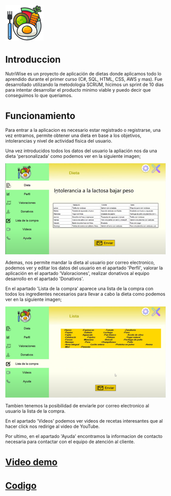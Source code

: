 ![Logo](fotos/logo.png)

# Introduccion

NutriWise es un proyecto de aplicación de dietas donde aplicamos todo lo aprendido durante el primer curso (C#, SQL, HTML, CSS, AWS y mas).
Fue desarrollado utilizando la metodologia SCRUM, hicimos un sprint de 10 dias para intentar desarrollar el producto minimo viable y puedo decir que conseguimos lo que queriamos.

# Funcionamiento

Para entrar a la aplicacion es necesario estar registrado o registrarse, una vez entramos, permite obtener una dieta en base a los objetivos, intolerancias y nivel de actividad fisica del usuario.

Una vez introducidos todos los datos del usuario la apliación nos da una dieta 'personalizada' como podemos ver en la siguiente imagen;

![app](fotos/app.png)

Ademas, nos permite mandar la dieta al usuario por correo electronico, podemos ver y editar los datos del usuario en el apartado 'Perfil', valorar la aplicación en el apartado 'Valoraciones', realizar donativos al equipo desarrollo en el apartado 'Donativos'.

En el apartado 'Lista de la compra' aparece una lista de la compra con todos los ingredientes necesarios para llevar a cabo la dieta como podemos ver en la siguiente imagen;

![listaCompra](fotos/listaCompra.png)

Tambien tenemos la posibilidad de enviarle por correo electronico al usuario la lista de la compra.

En el apartado 'Videos' podemos ver videos de recetas interesantes que al hacer click nos redirige al video de YouTube.

Por ultimo, en el apartado 'Ayuda' encontramos la informacion de contacto necesaria para contactar con el equipo de atención al cliente.

# [Video demo](https://www.youtube.com/watch?v=yssuI-YBxUQ&ab_channel=HugoEstell%C3%A9s)

# [Codigo](https://github.com/hugoestelles/EquipoVerde)
